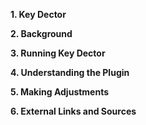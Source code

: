 **1. Key Dector**

**2. Background**

**3. Running Key Dector** 

**4. Understanding the Plugin**

**5. Making Adjustments**

**6. External Links and Sources**
